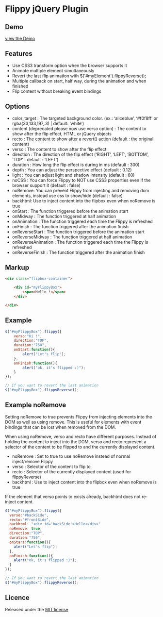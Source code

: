 Flippy jQuery Plugin
====================

Demo
----
[view the Demo](http://guilhemmarty.com/flippy/)

Features
--------
  * Use CSS3 transform option when the browser supports it
  * Animate multiple element simultaneously
  * Revert the last flip animation with $('#myElement').flippyReverse();
  * Multiple callback on start, half way, during the animation and when finished
  * Flip content without breaking event bindings

Options
-------

  * color_target : The targeted background color. (ex.: ‘aliceblue’, ‘#f0f8ff’ or rgba(33,133,197,.3) | default: ‘white’)
  * content (deprecated please now use verso option) : The content to show after the flip effect, HTML or jQuery objects
  * recto : The content to show after a revert() action (default : the original content)
  * verso : The content to show after the flip effect
  * direction : The direction of the flip effect (‘RIGHT’, ‘LEFT’, ‘BOTTOM’, ‘TOP’ | default : ‘LEFT’)
  * duration : How long the flip effect is during in ms (default : 300)
  * depth : You can adjust the perspective effect (default : 0.12)
  * light : You can adjust light and shadow intensity (default : 60)
  * noCSS : You can force Flippy to NOT use CSS3 properties even if the browser support it (default : false)
  * noRemove: You can prevent Flippy from injecting and removing dom elements, instead use css to show/hide (default : false)
  * backhtml: Use to inject content into the flipbox even when noRemove is true
  * onStart : The function triggered before the animation start
  * onMidway : The function triggered at half animation
  * onAnimation : The function triggered each time the Flippy is refreshed
  * onFinish : The function triggered after the animation finish
  * onReverseStart : The function triggered before the animation start
  * onReverseMidway : The function triggered at half animation
  * onReverseAnimation : The function triggered each time the Flippy is refreshed
  * onReverseFinish : The function triggered after the animation finish

Markup
------

``` html
<div class="flipbox-container">

    <div id="myFlippyBox">
        <span>Hello !</span>
    </div>

</div>
```

Example
--------

``` javascript
$("#myFlippyBox").flippy({
	verso:"Hi !",
	direction:"TOP",
	duration:"750",
	onStart:function(){
		alert("Let's flip");
	},
	onFinish:function(){
		alert("ok, it's flipped :)");
	}
});

// If you want to revert the last animation
$("#myFlippyBox").flippyReverse();
```
Example noRemove
--------

Setting noRemove to true prevents Flippy from injecting elements into the DOM as well as using remove. This is useful for elements with event bindings that can be lost when removed from the DOM.

When using noRemove, verso and recto have different purposes. Instead of holding the content to inject into the DOM, verso and recto represent a selector of the content to be flipped to and the currently displayed content.

  * noRemove : Set to true to use noRemove instead of normal inject/remove Flippy
  * verso : Selector of the content to flip to
  * recto : Selector of the currently displayed content (used for flippyReverse)
  * backhtml : Use to inject content into the flipbox even when noRemove is true

If the element that verso points to exists already, backhtml does not re-inject content.

``` javascript
$("#myFlippyBox").flippy({
  verso:"#backSide",
  recto:"#frontSide",
  backhtml: "<div id='backSide'>Hello</div>"
  noRemove: true,
  direction:"TOP",
  duration:"750",
  onStart:function(){
    alert("Let's flip");
  },
  onFinish:function(){
    alert("ok, it's flipped :)");
  }
});

// If you want to revert the last animation
$("#myFlippyBox").flippyReverse();
```

Licence
-------
Released under the [MIT license](http://www.opensource.org/licenses/MIT)